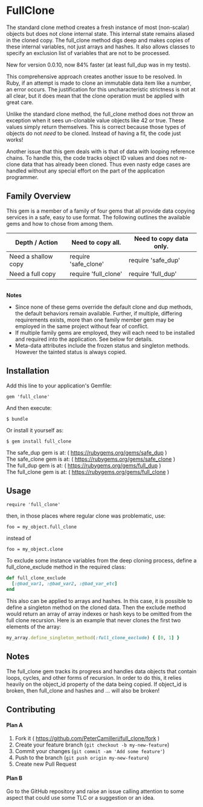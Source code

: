 # FullClone

The standard clone method creates a fresh instance of most (non-scalar) objects
but does not clone internal state. This internal state remains aliased in the
cloned copy. The full_clone method digs deep and makes copies of these internal
variables, not just arrays and hashes. It also allows classes to specify an
exclusion list of variables that are not to be processed.

New for version 0.0.10, now 84% faster (at least full_dup was in my tests).

This comprehensive approach creates another issue to be resolved. In Ruby, if an
attempt is made to clone an immutable data item like a number, an error occurs.
The justification for this uncharacteristic strictness is not at all clear, but
it does mean that the clone operation must be applied with great care.

Unlike the standard clone method, the full\_clone method does not throw an
exception when it sees un-clonable value objects like 42 or true. These values
simply return themselves. This is correct because those types of objects do
not _need_ to be cloned. Instead of having a fit, the code just works!

Another issue that this gem deals with is that of data with looping reference
chains. To handle this, the code tracks object ID values and does not re-clone
data that has already been cloned. Thus even nasty edge cases are handled
without any special effort on the part of the application programmer.

## Family Overview

This gem is a member of a family of four gems that all provide data copying
services in a safe, easy to use format. The following outlines the available
gems and how to chose from among them.

Depth / Action | Need to copy all. | Need to copy data only.
---------------|------------------------------|------------
Need a shallow copy | require 'safe\_clone' | require 'safe\_dup'
Need a full copy    | require 'full\_clone' | require 'full\_dup'

<br>**Notes**
* Since none of these gems override the default clone and dup
methods, the default behaviors remain available. Further, if multiple,
differing requirements exists, more than one family member gem may be
employed in the same project without fear of conflict.
* If multiple family gems are employed, they will each need to be installed and
required into the application. See below for details.
* Meta-data attributes include the frozen status and singleton methods. However
the tainted status is always copied.



## Installation

Add this line to your application's Gemfile:

    gem 'full_clone'

And then execute:

    $ bundle

Or install it yourself as:

    $ gem install full_clone

The safe_dup gem is at: ( https://rubygems.org/gems/safe_dup )
<br>The safe_clone gem is at: ( https://rubygems.org/gems/safe_clone )
<br>The full_dup gem is at: ( https://rubygems.org/gems/full_dup )
<br>The full_clone gem is at: ( https://rubygems.org/gems/full_clone )

## Usage

    require 'full_clone'

then, in those places where regular clone was problematic, use:

    foo = my_object.full_clone

instead of

    foo = my_object.clone

To exclude some instance variables from the deep cloning process, define a
full_clone_exclude method in the required class:

```ruby
def full_clone_exclude
  [:@bad_var1, :@bad_var2, :@bad_var_etc]
end
```
This also can be applied to arrays and hashes. In this case, it is possible to
define a singleton method on the cloned data. Then the exclude method would
return an array of array indexes or hash keys to be omitted from the full clone
recursion. Here is an example that never clones the first two elements of the
array:

```ruby
my_array.define_singleton_method(:full_clone_exclude) { [0, 1] }
```

## Notes

The full_clone gem tracks its progress and handles data objects that
contain loops, cycles, and other forms of recursion. In order to do this,
it relies heavily on the object_id property of the data being copied.
If object_id is broken, then full_clone and hashes and ... will also be
broken!


## Contributing

#### Plan A

1. Fork it ( https://github.com/PeterCamilleri/full_clone/fork )
2. Create your feature branch (`git checkout -b my-new-feature`)
3. Commit your changes (`git commit -am 'Add some feature'`)
4. Push to the branch (`git push origin my-new-feature`)
5. Create new Pull Request

#### Plan B

Go to the GitHub repository and raise an issue calling attention to some
aspect that could use some TLC or a suggestion or an idea.
